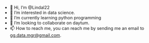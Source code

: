 - 👋 Hi, I’m @Lindal22
- 👀 I’m interested in data science.
- 🌱 I’m currently learning python programming
- 💞️ I’m looking to collaborate on daytum.
- 📫 How to reach me, you can reach me by sending me an email to gg.data.mgr@gmail.com.

<!---
Lindal22/Lindal22 is a ✨ special ✨ repository because its `README.md` (this file) appears on your GitHub profile.
You can click the Preview link to take a look at your changes.
--->
